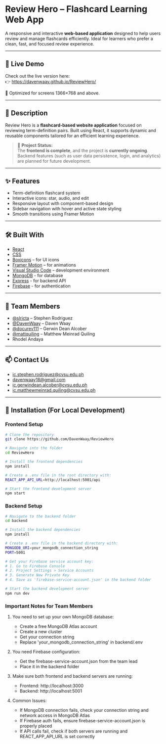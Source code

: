 # Review Hero – Flashcard Learning Web App  
A responsive and interactive **web-based application** designed to help users review and manage flashcards efficiently. Ideal for learners who prefer a clean, fast, and focused review experience.

---

## 🔗 Live Demo  
Check out the live version here:  
👉 https://davenwaay.github.io/ReviewHero/

📐 Optimized for screens 1366×768 and above.

---

## 📌 Description  
Review Hero is a **flashcard-based website application** focused on reviewing term-definition pairs. Built using React, it supports dynamic and reusable components tailored for an efficient learning experience.

> 🚧 **Project Status:**  
> The **frontend is complete**, and the project is **currently ongoing**. Backend features (such as user data persistence, login, and analytics) are planned for future development.

---

## ✨ Features  
- Term-definition flashcard system  
- Interactive icons: star, audio, and edit  
- Responsive layout with component-based design  
- Sidebar navigation with hover and active state styling  
- Smooth transitions using Framer Motion  

---

## 🛠️ Built With  
- [React](https://reactjs.org/)  
- [CSS](https://developer.mozilla.org/en-US/docs/Web/CSS)  
- [Boxicons](https://boxicons.com/) – for UI icons  
- [Framer Motion](https://www.framer.com/motion/) – for animations  
- [Visual Studio Code](https://code.visualstudio.com/) – development environment  
- [MongoDB](https://www.mongodb.com/) - for database
- [Express](https://expressjs.com/) - for backend API
- [Firebase](https://firebase.google.com/) - for authentication

---

## 👥 Team Members  
- [@slricta](https://github.com/slricta) – Stephen Rodriguez  
- [@DavenWaay](https://github.com/davenwaay) – Daven Waay  
- [@docurev111](https://github.com/docurev111) – Gerwin Dean Alcober  
- [@mattquiling](https://github.com/mattquiling) – Matthew Meinrad Quiling  
- Rhodel Andaya  

---

## 📫 Contact Us  
- ic.stephen.rodriguez@cvsu.edu.ph  
- davenwaay18@gmail.com
- ic.gerwindean.alcober@cvsu.edu.ph  
- ic.matthewmeinrad.quiling@cvsu.edu.ph  

---

## 🧪 Installation (For Local Development)

### Frontend Setup
```bash
# Clone the repository
git clone https://github.com/DavenWaay/ReviewHero

# Navigate into the folder
cd ReviewHero

# Install the frontend dependencies
npm install

# Create a .env file in the root directory with:
REACT_APP_API_URL=http://localhost:5001/api

# Start the frontend development server
npm start
```

### Backend Setup
```bash
# Navigate to the backend folder
cd backend

# Install the backend dependencies
npm install

# Create a .env file in the backend directory with:
MONGODB_URI=your_mongodb_connection_string
PORT=5001

# Get your Firebase service account key:
# 1. Go to Firebase Console
# 2. Project Settings > Service Accounts
# 3. Generate New Private Key
# 4. Save as 'firebase-service-account.json' in the backend folder

# Start the backend development server
npm run dev
```

### Important Notes for Team Members
1. You need to set up your own MongoDB database:
   - Create a free MongoDB Atlas account
   - Create a new cluster
   - Get your connection string
   - Replace 'your_mongodb_connection_string' in backend/.env

2. You need Firebase configuration:
   - Get the firebase-service-account.json from the team lead
   - Place it in the backend folder

3. Make sure both frontend and backend servers are running:
   - Frontend: http://localhost:3000
   - Backend: http://localhost:5001

4. Common Issues:
   - If MongoDB connection fails, check your connection string and network access in MongoDB Atlas
   - If Firebase auth fails, ensure firebase-service-account.json is properly placed
   - If API calls fail, check if both servers are running and REACT_APP_API_URL is set correctly
